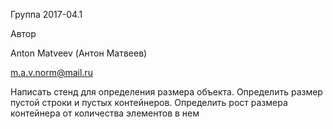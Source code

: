 Группа 2017-04.1

Автор

Anton Matveev (Антон Матвеев)

m.a.v.norm@mail.ru

Написать стенд для определения размера объекта. Определить размер пустой строки и пустых контейнеров. Определить рост размера контейнера от количества элементов в нем